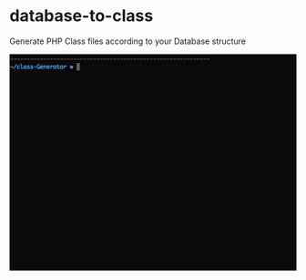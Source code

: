 # database-to-class
Generate PHP Class files according to your Database structure


![cli.php view](terminal.gif)
